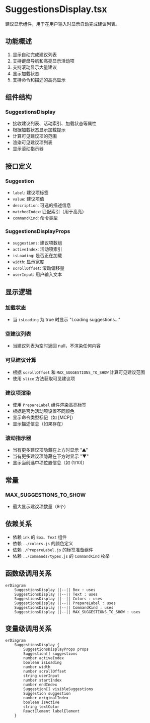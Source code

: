 # SuggestionsDisplay.tsx

建议显示组件，用于在用户输入时显示自动完成建议列表。

## 功能概述

1. 显示自动完成建议列表
2. 支持键盘导航和高亮显示活动项
3. 支持滚动显示大量建议
4. 显示加载状态
5. 支持命令和描述的高亮显示

## 组件结构

### SuggestionsDisplay
- 接收建议列表、活动索引、加载状态等属性
- 根据加载状态显示加载提示
- 计算可见建议项的范围
- 渲染可见建议项列表
- 显示滚动指示器

## 接口定义

### Suggestion
- `label`: 建议项标签
- `value`: 建议项值
- `description`: 可选的描述信息
- `matchedIndex`: 匹配索引（用于高亮）
- `commandKind`: 命令类型

### SuggestionsDisplayProps
- `suggestions`: 建议项数组
- `activeIndex`: 活动项索引
- `isLoading`: 是否正在加载
- `width`: 显示宽度
- `scrollOffset`: 滚动偏移量
- `userInput`: 用户输入文本

## 显示逻辑

### 加载状态
- 当 `isLoading` 为 true 时显示 "Loading suggestions..."

### 空建议列表
- 当建议列表为空时返回 null，不渲染任何内容

### 可见建议计算
- 根据 `scrollOffset` 和 `MAX_SUGGESTIONS_TO_SHOW` 计算可见建议范围
- 使用 `slice` 方法获取可见建议项

### 建议项渲染
- 使用 `PrepareLabel` 组件渲染高亮标签
- 根据是否为活动项设置不同颜色
- 显示命令类型标记（如 [MCP]）
- 显示描述信息（如果存在）

### 滚动指示器
- 当有更多建议项隐藏在上方时显示 "▲"
- 当有更多建议项隐藏在下方时显示 "▼"
- 显示当前选中项位置信息（如 (1/10)）

## 常量

### MAX_SUGGESTIONS_TO_SHOW
- 最大显示建议项数量（8个）

## 依赖关系

- 依赖 `ink` 的 `Box`、`Text` 组件
- 依赖 `../colors.js` 的颜色定义
- 依赖 `./PrepareLabel.js` 的标签准备组件
- 依赖 `../commands/types.js` 的 `CommandKind` 枚举

## 函数级调用关系

```mermaid
erDiagram
    SuggestionsDisplay ||--|| Box : uses
    SuggestionsDisplay ||--|| Text : uses
    SuggestionsDisplay ||--|| Colors : uses
    SuggestionsDisplay ||--|| PrepareLabel : uses
    SuggestionsDisplay ||--|| CommandKind : uses
    SuggestionsDisplay ||--|| MAX_SUGGESTIONS_TO_SHOW : uses
```

## 变量级调用关系

```mermaid
erDiagram
    SuggestionsDisplay {
        SuggestionsDisplayProps props
        Suggestion[] suggestions
        number activeIndex
        boolean isLoading
        number width
        number scrollOffset
        string userInput
        number startIndex
        number endIndex
        Suggestion[] visibleSuggestions
        Suggestion suggestion
        number originalIndex
        boolean isActive
        string textColor
        ReactElement labelElement
    }
```